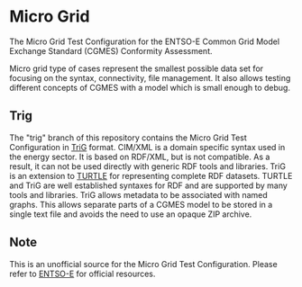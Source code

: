 # Micro Grid

The Micro Grid Test Configuration for the ENTSO-E Common Grid Model Exchange Standard (CGMES) Conformity Assessment.

Micro grid type of cases represent the smallest possible data set for focusing on the syntax, connectivity, file management.
It also allows testing different concepts of CGMES with a model which is small enough to debug.

## Trig

The "trig" branch of this repository contains the Micro Grid Test Configuration in [TriG](https://www.w3.org/TR/trig/) format.
CIM/XML is a domain specific syntax used in the energy sector.
It is based on RDF/XML, but is not compatible.
As a result, it can not be used directly with generic RDF tools and libraries.
TriG is an extension to [TURTLE](https://www.w3.org/TR/turtle/) for representing complete RDF datasets.
TURTLE and TriG are well established syntaxes for RDF and are supported by many tools and libraries.
TriG allows metadata to be associated with named graphs.
This allows separate parts of a CGMES model to be stored in a single text file and avoids the need to use an opaque ZIP archive.

## Note

This is an unofficial source for the Micro Grid Test Configuration.
Please refer to [ENTSO-E](https://www.entsoe.eu) for official resources.